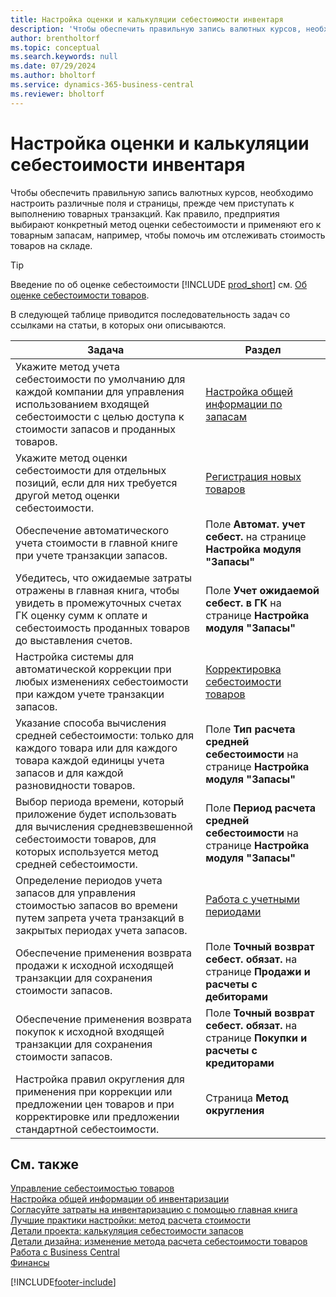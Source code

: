 ```yaml
---
title: Настройка оценки и калькуляции себестоимости инвентаря
description: 'Чтобы обеспечить правильную запись валютных курсов, необходимо настроить различные поля и страницы, прежде чем приступать к выполнению товарных транзакций.'
author: brentholtorf
ms.topic: conceptual
ms.search.keywords: null
ms.date: 07/29/2024
ms.author: bholtorf
ms.service: dynamics-365-business-central
ms.reviewer: bholtorf
---
```


# <a name="set-up-inventory-valuation-and-costing"></a>Настройка оценки и калькуляции себестоимости инвентаря

Чтобы обеспечить правильную запись валютных курсов, необходимо настроить различные поля и страницы, прежде чем приступать к выполнению товарных транзакций. Как правило, предприятия выбирают конкретный метод оценки себестоимости и применяют его к товарным запасам, например, чтобы помочь им отслеживать стоимость товаров на складе.  

> [!TIP]
> Введение по об оценке себестоимости [!INCLUDE [prod_short](includes/prod_short.md)] см. [Об оценке себестоимости товаров](finance-learn-about-costing.md).

В следующей таблице приводится последовательность задач со ссылками на статьи, в которых они описываются.

|**Задача**|**Раздел**|  
|------------|-------------|
|Укажите метод учета себестоимости по умолчанию для каждой компании для управления использованием входящей себестоимости с целью доступа к стоимости запасов и проданных товаров.|[Настройка общей информации по запасам](inventory-how-setup-general.md)|  
|Укажите метод оценки себестоимости для отдельных позиций, если для них требуется другой метод оценки себестоимости.|[Регистрация новых товаров](inventory-how-register-new-items.md)|  
|Обеспечение автоматического учета стоимости в главной книге при учете транзакции запасов.|Поле **Автомат. учет себест.** на странице **Настройка модуля "Запасы"**|  
|Убедитесь, что ожидаемые затраты отражены в главная книга, чтобы увидеть в промежуточных счетах ГК оценку сумм к оплате и себестоимость проданных товаров до выставления счетов.|Поле **Учет ожидаемой себест. в ГК** на странице **Настройка модуля "Запасы"**|  
|Настройка системы для автоматической коррекции при любых изменениях себестоимости при каждом учете транзакции запасов.|[Корректировка себестоимости товаров](inventory-how-adjust-item-costs.md)|  
|Указание способа вычисления средней себестоимости: только для каждого товара или для каждого товара каждой единицы учета запасов и для каждой разновидности товаров.|Поле **Тип расчета средней себестоимости** на странице **Настройка модуля "Запасы"**|  
|Выбор периода времени, который приложение будет использовать для вычисления средневзвешенной себестоимости товаров, для которых используется метод средней себестоимости.|Поле **Период расчета средней себестоимости** на странице **Настройка модуля "Запасы"**|  
|Определение периодов учета запасов для управления стоимостью запасов во времени путем запрета учета транзакций в закрытых периодах учета запасов.|[Работа с учетными периодами](finance-how-to-work-with-inventory-periods.md)|  
|Обеспечение применения возврата продажи к исходной исходящей транзакции для сохранения стоимости запасов.|Поле **Точный возврат себест. обязат.** на странице **Продажи и расчеты с дебиторами**|  
|Обеспечение применения возврата покупок к исходной входящей транзакции для сохранения стоимости запасов.|Поле **Точный возврат себест. обязат.** на странице **Покупки и расчеты с кредиторами**|
|Настройка правил округления для применения при коррекции или предложении цен товаров и при корректировке или предложении стандартной себестоимости.|Страница **Метод округления**|  

## <a name="see-also"></a>См. также

[Управление себестоимостью товаров](finance-manage-inventory-costs.md)    
[Настройка общей информации об инвентаризации](inventory-how-setup-general.md)    
[Согласуйте затраты на инвентаризацию с помощью главная книга](finance-how-to-post-inventory-costs-to-the-general-ledger.md)    
[Лучшие практики настройки: метод расчета стоимости](setup-best-practices-costing-method.md)    
[Детали проекта: калькуляция себестоимости запасов](design-details-inventory-costing.md)    
[Детали дизайна: изменение метода расчета себестоимости товаров](design-details-changing-costing-methods.md)    
[Работа с Business Central](ui-work-product.md)    
[Финансы](finance.md)    


[!INCLUDE[footer-include](includes/footer-banner.md)]
